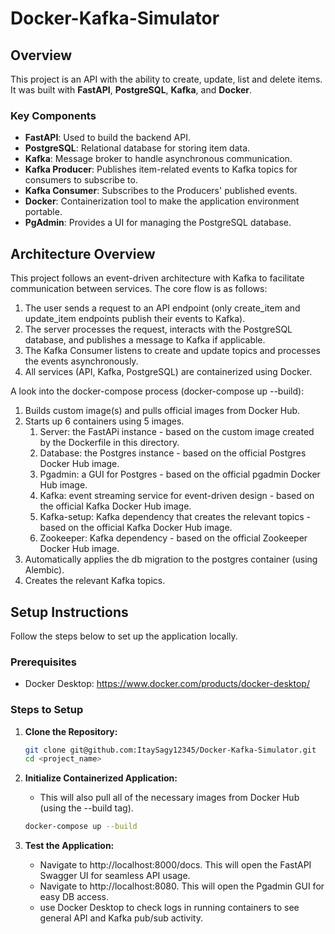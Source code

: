 # Docker-Kafka-Simulator

## Overview

This project is an API with the ability to create, update, list and delete items.
It was built with **FastAPI**, **PostgreSQL**, **Kafka**, and **Docker**. 

### Key Components
- **FastAPI**: Used to build the backend API.
- **PostgreSQL**: Relational database for storing item data.
- **Kafka**: Message broker to handle asynchronous communication.
- **Kafka Producer**: Publishes item-related events to Kafka topics for consumers to subscribe to.
- **Kafka Consumer**: Subscribes to the Producers' published events.
- **Docker**: Containerization tool to make the application environment portable.
- **PgAdmin**: Provides a UI for managing the PostgreSQL database.

## Architecture Overview

This project follows an event-driven architecture with Kafka to facilitate communication between services. The core flow is as follows:

1. The user sends a request to an API endpoint (only create_item and update_item endpoints publish their events to Kafka).
2. The server processes the request, interacts with the PostgreSQL database, and publishes a message to Kafka if applicable.
3. The Kafka Consumer listens to create and update topics and processes the events asynchronously.
4. All services (API, Kafka, PostgreSQL) are containerized using Docker.

A look into the docker-compose process (docker-compose up --build):

1. Builds custom image(s) and pulls official images from Docker Hub.
2. Starts up 6 containers using 5 images.
    1. Server: the FastAPi instance - based on the custom image created by the Dockerfile in this directory.
    2. Database: the Postgres instance - based on the official Postgres Docker Hub image.
    3. Pgadmin: a GUI for Postgres - based on the official pgadmin Docker Hub image.
    4. Kafka: event streaming service for event-driven design - based on the official Kafka Docker Hub image.
    5. Kafka-setup: Kafka dependency that creates the relevant topics - based on the official Kafka Docker Hub image.
    6. Zookeeper: Kafka dependency - based on the official Zookeeper Docker Hub image.
3. Automatically applies the db migration to the postgres container (using Alembic).
4. Creates the relevant Kafka topics.

## Setup Instructions

Follow the steps below to set up the application locally.

### Prerequisites

- Docker Desktop: https://www.docker.com/products/docker-desktop/

### Steps to Setup

1. **Clone the Repository:**

   ```bash
   git clone git@github.com:ItaySagy12345/Docker-Kafka-Simulator.git
   cd <project_name>

2. **Initialize Containerized Application:**
    - This will also pull all of the necessary images from Docker Hub (using the --build tag).

    ```bash
    docker-compose up --build

3. **Test the Application:**
    - Navigate to http://localhost:8000/docs. This will open the FastAPI Swagger UI for seamless API usage.
    - Navigate to http://localhost:8080. This will open the Pgadmin GUI for easy DB access.
    - use Docker Desktop to check logs in running containers to see general API and Kafka pub/sub activity. 
